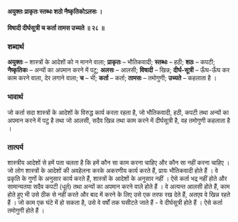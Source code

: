 #### अयुक्तः प्राकृतः स्तब्धः शठो नैष्कृतिकोऽलसः ।
#### विषादी दीर्घसूत्री च कर्ता तामस उच्यते ॥ २८ ॥

### शब्दार्थ

**अयुक्तः** – शास्त्रों के आदेशों को न मानने वाला; **प्राकृतः** – भौतिकवादी; **स्तब्धः** – हठी; **शठः** – कपटी; **नैष्कृतिकः** – अन्यों का अपमान करने में पटु; **अलसः** – आलसी; **विषादी** – खिन्न; **दीर्घ-सूत्री** – ऊँघ-ऊँघ कर काम करने वाला, देर लगाने वाला; **च** – भी; **कर्ता** – कर्ता; **तामसः** – तमोगुणी; **उच्यते** – कहलाता है ।

### भावार्थ

जो कर्ता सदा शास्त्रों के आदेशों के विरुद्ध कार्य करता रहता है, जो भौतिकवादी, हठी, कपटी तथा अन्यों का अपमान करने में पटु है तथा जो आलसी, सदैव खिन्न तथा काम करने में दीर्घसूत्री है, वह तमोगुणी कहलाता है ।

### तात्पर्य

शास्त्रीय आदेशों से हमें पता चलता है कि हमें कौन सा काम करना चाहिए और कौन सा नहीं करना चाहिए । जो लोग शास्त्रों के आदेशों की अवहेलना करके अकरणीय कार्य करते हैं, प्रायः भौतिकवादी होते हैं । वे प्रकृति के गुणों के अनुसार कार्य करते हैं, शास्त्रों के आदेशों के अनुसार नहीं । ऐसे कर्ता भद्र नहीं होते और सामान्यतया सदैव कपटी (धूर्त) तथा अन्यों का अपमान करने वाले होते हैं । वे अत्यन्त आलसी होते हैं, काम होते हुए भी उसे ठीक से नहीं करते और बाद में करने के लिए उसे एक तरफ रख देते हैं, अतएव वे खिन्न रहते हैं । जो काम एक घंटे में हो सकता है, उसे वे वर्षों तक घसीटते जाते हैं - वे दीर्घसूत्री होते हैं । ऐसे कर्ता तमोगुणी होते हैं ।